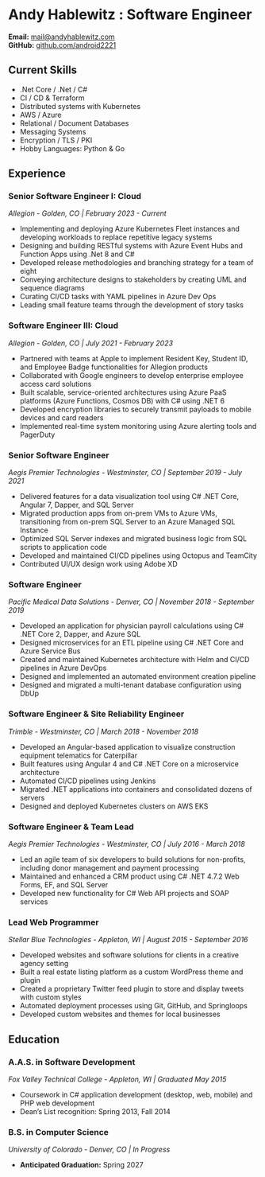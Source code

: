 # Andy Hablewitz : Software Engineer

**Email:** [mail@andyhablewitz.com](mailto:mail@andyhablewitz.com)  
**GitHub:** [github.com/android2221](https://github.com/android2221)

## **Current Skills**

- .Net Core / .Net / C#  
- CI / CD  & Terraform
- Distributed systems with Kubernetes  
- AWS / Azure  
- Relational / Document Databases  
- Messaging Systems  
- Encryption / TLS / PKI  
- Hobby Languages: Python & Go   


## **Experience**

### **Senior Software Engineer I: Cloud**  
*Allegion - Golden, CO | February 2023 - Current*
- Implementing and deploying Azure Kubernetes Fleet instances and developing workloads to replace repetitive legacy systems
- Designing and building RESTful systems with Azure Event Hubs and Function Apps using .Net 8 and C#
- Developed release methodologies and branching strategy for a team of eight
- Conveying architecture designs to stakeholders by creating UML and sequence diagrams
- Curating CI/CD tasks with YAML pipelines in Azure Dev Ops
- Leading small feature teams through the development of story tasks

### **Software Engineer III: Cloud**  
*Allegion - Golden, CO | July 2021 - February 2023*
- Partnered with teams at Apple to implement Resident Key, Student ID, and Employee Badge functionalities for Allegion products
- Collaborated with Google engineers to develop enterprise employee access card solutions
- Built scalable, service-oriented architectures using Azure PaaS platforms (Azure Functions, Cosmos DB) with C# using .NET 6
- Developed encryption libraries to securely transmit payloads to mobile devices and card readers
- Implemented real-time system monitoring using Azure alerting tools and PagerDuty

### **Senior Software Engineer**  
*Aegis Premier Technologies - Westminster, CO | September 2019 - July 2021*
- Delivered features for a data visualization tool using C# .NET Core, Angular 7, Dapper, and SQL Server
- Migrated production apps from on-prem VMs to Azure VMs, transitioning from on-prem SQL Server to an Azure Managed SQL Instance
- Optimized SQL Server indexes and migrated business logic from SQL scripts to application code
- Developed and maintained CI/CD pipelines using Octopus and TeamCity
- Contributed UI/UX design work using Adobe XD

### **Software Engineer**  
*Pacific Medical Data Solutions - Denver, CO | November 2018 - September 2019*
- Developed an application for physician payroll calculations using C# .NET Core 2, Dapper, and Azure SQL
- Designed microservices for an ETL pipeline using C# .NET Core and Azure Service Bus
- Created and maintained Kubernetes architecture with Helm and CI/CD pipelines in Azure DevOps
- Designed and implemented an automated environment creation pipeline
- Designed and migrated a multi-tenant database configuration using DbUp

### **Software Engineer & Site Reliability Engineer**  
*Trimble - Westminster, CO | March 2018 - November 2018*
- Developed an Angular-based application to visualize construction equipment telematics for Caterpillar
- Built features using Angular 4 and C# .NET Core on a microservice architecture
- Automated CI/CD pipelines using Jenkins
- Migrated .NET applications into containers and consolidated dozens of servers
- Designed and deployed Kubernetes clusters on AWS EKS

### **Software Engineer & Team Lead**  
*Aegis Premier Technologies - Westminster, CO | July 2016 - March 2018*
- Led an agile team of six developers to build solutions for non-profits, including donor management and payment processing
- Maintained and enhanced a CRM product using C# .NET 4.7.2 Web Forms, EF, and SQL Server
- Developed new functionality for C# Web API projects and SOAP services

### **Lead Web Programmer**  
*Stellar Blue Technologies - Appleton, WI | August 2015 - September 2016*
- Developed websites and software solutions for clients in a creative agency setting
- Built a real estate listing platform as a custom WordPress theme and plugin
- Created a proprietary Twitter feed plugin to store and display tweets with custom styles
- Automated deployment processes using Git, GitHub, and Springloops
- Developed custom websites and themes for local businesses

## **Education**

### **A.A.S. in Software Development**  
*Fox Valley Technical College - Appleton, WI | Graduated May 2015*
- Coursework in C# application development (desktop, web, mobile) and PHP web development
- Dean’s List recognition: Spring 2013, Fall 2014

### **B.S. in Computer Science**  
*University of Colorado - Denver, CO | In Progress*  
- **Anticipated Graduation:** Spring 2027
